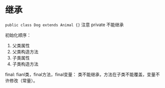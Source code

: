 # 继承

`public class Dog extends Animal {}`
注意 private 不能继承

初始化顺序：
1. 父类属性
2. 父类构造方法
3. 子类属性
4. 子类构造方法

final:
fianl类，final方法，final变量：
类不能继承，方法在子类不能覆盖，变量不许修改（常量）。